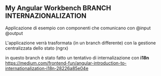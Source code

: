 ## My Angular Workbench  BRANCH INTERNAZIONALIZATION

Applicazione di esempio con componenti che comunicano con @input @output

L'applicazione verrà trasformata (in un branch differente) con la gestione centralizzata dello stato (ngrx)


in questo branch è stato fatto un tentativo di internalizazione con **i18n**
https://medium.com/frontend-fun/angular-introduction-to-internationalization-i18n-28226a85e04e
